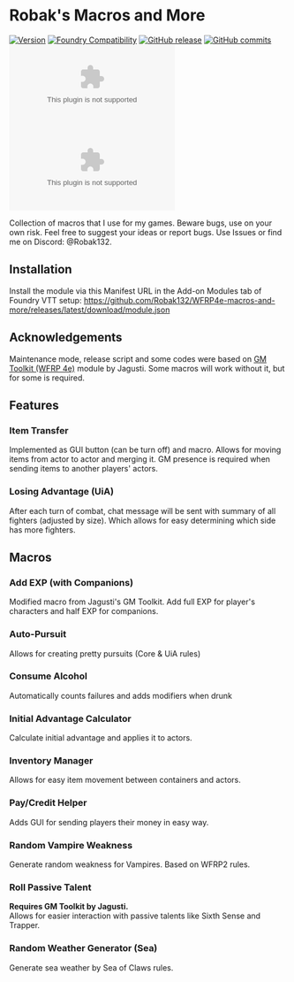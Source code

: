 # Robak's Macros and More

[![Version](https://img.shields.io/badge/dynamic/json?url=https://raw.githubusercontent.com/Robak132/WFRP4e-macros-and-more/main/module.json&label=Current+Version&query=version&color=blue)](https://github.com/Robak132/WFRP4e-macros-and-more/releases/latest)
[![Foundry Compatibility](https://img.shields.io/badge/dynamic/json.svg?url=https%3A%2F%2Fraw.githubusercontent.com%2FRobak132%2FWFRP4e-macros-and-more%2Fmain%2Fmodule.json&label=Foundry%20VTT%20Version&query=$.compatibility.minimum&colorB=orange)](https://foundryvtt.com/releases/)
[![GitHub release](https://img.shields.io/github/release-date/Robak132/WFRP4e-macros-and-more?label=Released&color=brightgreen)](https://github.com/Robak132/WFRP4e-macros-and-more/releases)
[![GitHub commits](https://img.shields.io/github/commits-since/Robak132/WFRP4e-macros-and-more/latest?label=Commits%20Since%20Release&color=yellowgreen)](https://github.com/Robak132/WFRP4e-macros-and-more/commits/)<br>
![the latest version zip](https://img.shields.io/github/downloads/Robak132/WFRP4e-macros-and-more/latest/wfrp4e-macros-and-more.zip?label=Downloads%20(Current%20Version)&color=blue)
![all downloads zip](https://img.shields.io/github/downloads/Robak132/WFRP4e-macros-and-more/wfrp4e-macros-and-more.zip?label=Total%20Downloads&color=blueviolet)

Collection of macros that I use for my games. Beware bugs, use on your own risk. Feel free to suggest your ideas or
report bugs. Use Issues or find me on Discord: @Robak132.

## Installation
Install the module via this Manifest URL in the Add-on Modules tab of Foundry VTT setup:
https://github.com/Robak132/WFRP4e-macros-and-more/releases/latest/download/module.json

## Acknowledgements

Maintenance mode, release script and some codes were based
on [GM Toolkit (WFRP 4e)](https://github.com/Jagusti/fvtt-wfrp4e-gmtoolkit) module by Jagusti. Some macros will work
without it, but for some is required.

## Features

### Item Transfer

Implemented as GUI button (can be turn off) and macro. Allows for moving items from actor to actor and merging it. GM
presence is required when sending items to another players' actors.

### Losing Advantage (UiA)

After each turn of combat, chat message will be sent with summary of all fighters (adjusted by size). Which allows for
easy determining which side has more fighters.

## Macros

### Add EXP (with Companions)

Modified macro from Jagusti's GM Toolkit. Add full EXP for player's characters and half EXP for companions.

### Auto-Pursuit

Allows for creating pretty pursuits (Core & UiA rules)

### Consume Alcohol

Automatically counts failures and adds modifiers when drunk

### Initial Advantage Calculator

Calculate initial advantage and applies it to actors.

### Inventory Manager

Allows for easy item movement between containers and actors.

### Pay/Credit Helper

Adds GUI for sending players their money in easy way.

### Random Vampire Weakness

Generate random weakness for Vampires. Based on WFRP2 rules.

### Roll Passive Talent

**Requires GM Toolkit by Jagusti.**  
Allows for easier interaction with passive talents like Sixth Sense and Trapper.

### Random Weather Generator (Sea)

Generate sea weather by Sea of Claws rules.

